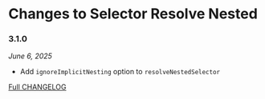# Changes to Selector Resolve Nested

### 3.1.0

_June 6, 2025_

- Add `ignoreImplicitNesting` option to `resolveNestedSelector`

[Full CHANGELOG](https://github.com/csstools/postcss-plugins/tree/main/packages/selector-resolve-nested/CHANGELOG.md)
